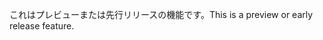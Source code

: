 <span data-ttu-id="b1fc7-101">これはプレビューまたは先行リリースの機能です。</span><span class="sxs-lookup"><span data-stu-id="b1fc7-101">This is a preview or early release feature.</span></span>